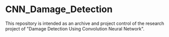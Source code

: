 # CNN_Damage_Detection

This repository is intended as an archive and project control of the research project of "Damage Detection Using Convolution Neural Network".
